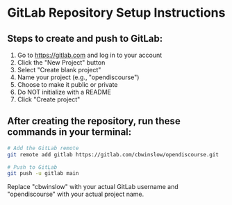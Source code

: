 # GitLab Repository Setup Instructions

## Steps to create and push to GitLab:

1. Go to https://gitlab.com and log in to your account
2. Click the "New Project" button
3. Select "Create blank project"
4. Name your project (e.g., "opendiscourse")
5. Choose to make it public or private
6. Do NOT initialize with a README
7. Click "Create project"

## After creating the repository, run these commands in your terminal:

```bash
# Add the GitLab remote
git remote add gitlab https://gitlab.com/cbwinslow/opendiscourse.git

# Push to GitLab
git push -u gitlab main
```

Replace "cbwinslow" with your actual GitLab username and "opendiscourse" with your actual project name.